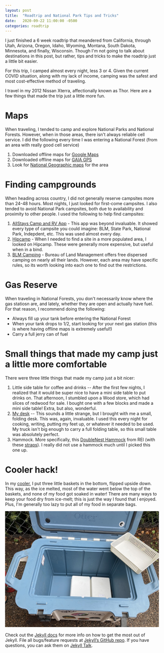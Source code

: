 ```yaml
---
layout: post
title:  "Roadtrip and National Park Tips and Tricks"
date:   2020-09-22 11:00:00 -0500
categories: roadtrip
---
```


I just finished a 6 week roadtrip that meandered from California, through Utah, Arizona, Oregon, Idaho, Wyoming, Montana, South Dakota, Minnesota, and finally, Wisconsin. Though I'm not going to talk about destinations in this post, but rather, tips and tricks to make the roadtrip just a little bit easier. 

For this trip, I camped almost every night, less 3 or 4. Given the current COVID situation, along with my lack of income, camping was the safest and most cost-effective method of traveling. 

I travel in my 2012 Nissan Xterra, affectionally known as Thor. Here are a few things that made the trip just a little more fun. 

# Maps
When traveling, I tended to camp and explore National Parks and National Forests. However, when in those areas, there isn't always reliable cell service. I did the following every time I was entering a National Forest (from an area with really good cell service)
1. Downloaded offline maps for [Google Maps](https://support.google.com/maps/answer/6291838?co=GENIE.Platform%3DiOS&hl=en) 
2. Downloaded offline maps for [GAIA GPS](https://www.gaiagps.com/)
3. Look for [National Geographic maps](https://https://www.natgeomaps.com/) for the area

# Finding campgrounds
When heading across country, I did not generally reserve campsites more than 24-48 hours. Most nights, I just looked for first-come campsites. I also tended to avoid National Park campsites, both due to availability and proximity to other people. I used the following to help find campsites:
1. [AllStays Camp and RV App](https://www.allstays.com/apps/camprv.htm) - This app was beyond invaluable. It showed every type of campsite you could imagine: BLM, State Park, National Park, Indepdent, etc. This was used almost every day. 
2. [Hipcamp](https://www.hipcamp.com/) - When I needed to find a site in a more populated area, I looked on Hipcamp. These were generally more expensive, but useful when in a bind. 
3. [BLM Camping](https://www.blm.gov/programs/recreation/camping) - Bureau of Land Management offers free dispersed camping on nearly all their lands. However, each area may have specific rules, so its worth looking into each one to find out the restrictions. 

# Gas Reserve
When traveling in National Forests, you don't necessarily know where the gas statiosn are, and lately, whether they are open and actually have fuel. For that reason, I recommend doing the following: 
* Always fill up your tank before entering the National Forest
* When your tank drops to 1/2, start looking for your next gas station (this is where having offline maps is extremely useful!)
* Carry a full jerry can of fuel

# Small things that made my camp just a little more comfortable
There were three little things that made my camp just a bit nicer:
1. Little side table for coffee and drinks -- After the first few nights, I realized that it would be super nice to have a mini side table to put drinks on. That afternoon, I stumbled upon a Wood store, which had slices of redwood for sale. I bought one with a few blocks and made a mini side table! Extra, but also, wonderful. 
2. [My desk](https://www.muji.com/in/products/cmdty/detail/4548718499441) -- This sounds a little strange, but I brought with me a small, folding desk. This was, again, invaluable. I used this every night for cooking, writing, putting my feet up, or whatever it needed to be used. My truck isn't big enough to carry a full folding table, so this small table was absolutely perfect. 
3. Hammock. More specifically, this [DoubleNest Hammock](https://www.rei.com/product/754773/eno-doublenest-hammock) from REI (with these [straps](https://www.rei.com/product/159042/eno-atlas-hammock-suspension-system)). I really did not use a hammock much until I picked this one up. 

# Cooler hack! 
In my [cooler](https://www.otterbox.com/en-us/venture-45/cooler/otr56-cooler-45.html), I put three little baskets in the bottom, flipped upside down. This way, as the ice melted, most of the water went below the top of the baskets, and none of my food got soaked in water! There are many ways to keep your food dry from ice-melt; this is just the way I found that I enjoyed. Plus, I'm generally too lazy to put all of my food in separate bags. 

![Cooler with baskets](/assets/cooler_basket.jpg)

Check out the [Jekyll docs][jekyll-docs] for more info on how to get the most out of Jekyll. File all bugs/feature requests at [Jekyll’s GitHub repo][jekyll-gh]. If you have questions, you can ask them on [Jekyll Talk][jekyll-talk].

[jekyll-docs]: https://jekyllrb.com/docs/home
[jekyll-gh]:   https://github.com/jekyll/jekyll
[jekyll-talk]: https://talk.jekyllrb.com/
